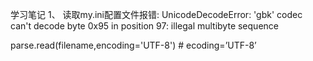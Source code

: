学习笔记
1、	读取my.ini配置文件报错:
UnicodeDecodeError: 'gbk' codec can't decode byte 0x95 in position 97: illegal multibyte sequence

parse.read(filename,encoding='UTF-8') # ecoding=’UTF-8’
